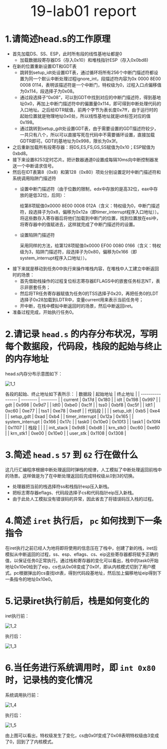 <center>
    <font size=8>19-lab01 report</font>
</center>

# 1.请简述head.s的工作原理

* 首先加载DS、SS、ESP，此时所有段的线性基地址都是0
  * 加载数据段寄存器DS（存入0x10）和堆栈指针ESP（存入0x0bd8)
* 在新的位置重新设置IDT和GDT表
  * 跳转到setup_idt处设置IDT表，通过循环将所有256个中断门描述符都设置为同一个默认中断处理过程ignore_int，段描述符内容为0x 0000 8E00 0008 0114，表明该描述符是一个中断门，特权级为0，过程入口点偏移值为0x114，段选择子为0x08。
  * 通过段选择子“0x08”，可以到GDT中找到对应的中断门描述符，得到基地址0x0，再加上中断门描述符中的偏置量0x114，即可得到中断处理代码的入口地址。之后给IDTR赋值，前两个字节为表长度0x7ff，由于运行时的起始位置就是物理地址0x0处，所以线性基地址就是idt标签对应的值0x198。
  * 通过跳转到setup_gdt处设置GDT表，由于需要设置的GDT描述符较少，一共只有八个，所以可以直接写死在代码中不需要循环设置，直接加载GDTR即可。GDT的基地址为0x998，限长为0x3f。
* 之后重新加载所有段寄存器：将DS,ES,FS,GS,SS赋值为0x10；ESP赋值为0xbd8。
* 接下来设置8253定时芯片。把计数器通道0设置成每隔10ms向中断控制器发送一个中断请求信号。
* 然后在IDT表第8（0x8）和第128（0x80）项处分别设置定时中断门描述符和系统调用陷阱门描述符
  * 设置中断门描述符（由于位数的限制，edx中存放的是高32位，eax中存放的是低32位，后同）：
    
    给第8项赋值0x0000 8E00 0008 012A（含义：特权级为0，中断门描述符，段选择子为0x8，偏移为0x12a（即timer_interrupt程序入口地址））。将这些数存入寄存器后将他们加载到中断门的位置，找到位置放在esi中，将寄存器中的值赋进去，这样就完成了中断门描述符的设置。
  * 设置陷阱门描述符

    采用同样的方法，给第128项赋值0x0000 EF00 0080 0166（含义：特权级为3，陷阱门描述符，段选择子为0x80，偏移为0x166（即system_interrupt程序入口地址））。
* 接下来就是移动到任务0中执行来操作堆栈内容，在堆栈中人工建立中断返回时的场景：
  * 首先借助栈操作的过程复位标志寄存器EFLAGS中的嵌套任务标志NT，表示非嵌套任务；
  * 然后将TR任务寄存器赋值为任务0的TSS选择子0x20，再把任务0的LDT选择子0x28加载到LDTR中，变量current用来表示当前任务号；
  * 开中断，在栈中模拟中断返回时的场景，然后中断返回iret。
* 准备过程完成，开始执行任务0。

# 2.请记录 `head.s` 的内存分布状况，写明每个数据段，代码段，栈段的起始与终止的内存地址

head.s内存分布示意图如下：

![1_1](./images/1_1.png)

各段的起始、终止地址如下表所示：
| 数据段           | 起始地址  | 终止地址  |
| ---------------- | -------- | -------- |
| current          | 0x17d    | 0x180    |
| idt              | 0x198    | 0x997    |
| gdt              | 0x998    | 0x9d7    |
| ldt0             | 0xbe0    | 0xc1f    |
| tss0             | 0xbf8    | 0xc5f    |
| ldt1             | 0xc60    | 0xe77    |
| tss1             | 0xe78    | 0xedf    |
| 代码段           |          |          |
| setup_idt        | 0xb5     | 0xe4     |
| setup_gdt        | 0xad     | 0xb4     |
| timer_interrupt  | 0x12a    | 0x165    |
| system_interrupt | 0x166    | 0x17c    |
| task0            | 0x10e0   | 0x10f3   |
| task1            | 0x10f4   | 0x1107   |
| 栈段             |          |          |
| init_stack       | 0x9d8    | 0xbd8    |
| krn_stk0         | 0xc60    | 0xe60    |
| krn_stk1         | 0xe00    | 0x10e0   |
| user_stk         | 0x1108   | 0x1308   |

# 3.简述 `head.s` `57` 到 `62` 行在做什么

这几行汇编程序根据中断处理返回时弹栈的规律，人工模拟了中断处理返回前栈中的场景。这样做是为了在中断处理返回后完成特权级从0到3的切换。

* 处理器把当前的栈选择符ss和栈指针esp压入新栈。
* 把标志寄存器eflags、代码段选择子cs和代码指针eip压入新栈。
* 由于此处人工模拟没有错误码的异常，因此省去了将错误码压入栈的过程。

# 4.简述 `iret` 执行后， `pc` 如何找到下一条指令

在iret执行之前已经人为地将即将使用的信息压在了栈中，创建了新的栈，iret后模拟从中断返回的过程，ss、esp、eflags、cs、eip这些寄存器都将赋予正确的值，以保证任务0正常执行。通过栈和寄存器的变化可以看出，栈中的task0开始地址0x10e0给到了eip，cs也从0x08变成了0x0f，即从内核模式切到了用户模式。pc根据弹出的cs查找ldt表，得到代码段基地址，然后加上偏移地址eip得到下一条指令的地址0x10e0。

# 5.记录iret执行前后，栈是如何变化的

iret执行前：

![1_2](./images/1_2.png)

执行后：

![1_3](./images/1_3.png)

# 6.当任务进行系统调用时，即 `int 0x80` 时，记录栈的变化情况

系统调用执行前：

![1_4](./images/1_4.png)

执行后：

![1_5](./images/1_5.png)

由上图可以看出，特权级发生了变化，cs由0x0f变成了0x08表明特权级由3变成了0，回到了了内核模式。
